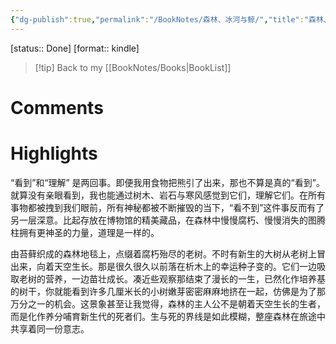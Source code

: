 ```yaml
---
{"dg-publish":true,"permalink":"/BookNotes/森林、冰河与鲸/","title":"森林、冰河与鲸","noteIcon":""}
---
```


[status:: Done]
[format:: kindle]

>[!tip] Back to my [[BookNotes/Books\|BookList]]

# Comments

# Highlights

“看到”和“理解” 是两回事。即便我用食物把熊引了出来，那也不算是真的“看到”。就算没有亲眼看到，我也能通过树木、岩石与寒风感觉到它们，理解它们。在所有事物都被拽到我们眼前，所有神秘都被不断摧毁的当下，“看不到”这件事反而有了另一层深意。比起存放在博物馆的精美藏品，在森林中慢慢腐朽、慢慢消失的图腾柱拥有更神圣的力量，道理是一样的。

  

由苔藓织成的森林地毯上，点缀着腐朽殆尽的老树。不时有新生的大树从老树上冒出来，向着天空生长。那是很久很久以前落在析木上的幸运种子变的。它们一边吸取老树的营养，一边苗壮成长。凑近些观察那结束了漫长的一生，已然化作培养基的树干，你就能看到许多几厘米长的小树嫩芽密密麻麻地挤在一起，仿佛是为了那万分之一的机会。这景象甚至让我觉得，森林的主人公不是朝着天空生长的生者，而是化作养分哺育新生代的死者们。生与死的界线是如此模糊，整座森林在旅途中共享着同一份意志。